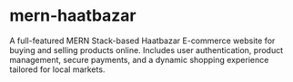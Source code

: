# mern-haatbazar
A full-featured MERN Stack-based Haatbazar E-commerce website for buying and selling products online. Includes user authentication, product management, secure payments, and a dynamic shopping experience tailored for local markets.
